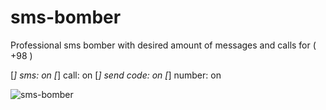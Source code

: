 # sms-bomber
Professional sms bomber with desired amount of messages and calls for ( +98 )

 [*] sms: on 
 [*] call: on 
 [*] send code: on 
 [*] number: on 

![sms-bomber](https://user-images.githubusercontent.com/27927279/209496244-d1cbb7d9-edf7-47f3-b708-a2a2c1be3051.PNG)
